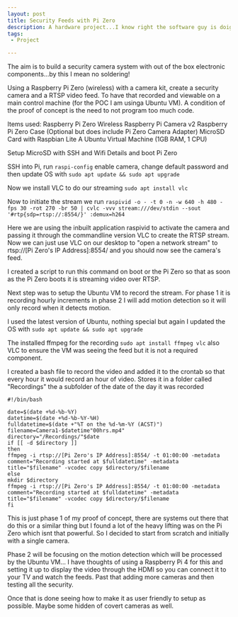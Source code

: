 ```yaml
---
layout: post
title: Security Feeds with Pi Zero
description: A hardware project...I know right the software guy is doign a hardware project. Using a Pi Zero (or a few of them) and no special software creating an RTSP feed from a Pi Zero with a Pi Camera attached.
tags:
 - Project

---
```

The aim is to build a security camera system with out of the box electronic components...by this I mean no soldering!

Using a Raspberry Pi Zero (wireless) with a camera kit, create a security camera and a RTSP video feed. To have that recorded and viewable on a main control machine (for the POC I am usinga Ubuntu VM). A condition of the proof of concept is the need to not program too much code.

Items used:
Raspberry Pi Zero Wireless
Raspberry Pi Camera v2
Raspberry Pi Zero Case (Optional but does include Pi Zero Camera Adapter)
MicroSD Card with Raspbian Lite
A Ubuntu Virtual Machine (1GB RAM, 1 CPU)

Setup MicroSD with SSH and Wifi Details and boot Pi Zero

SSH into Pi, run `raspi-config` enable camera, change default password and then update OS with `sudo apt update && sudo apt upgrade`

Now we install VLC to do our streaming `sudo apt install vlc`

Now to initiate the stream we run `raspivid -o - -t 0 -n -w 640 -h 480 -fps 30 -rot 270 -br 50 | cvlc -vvv stream:///dev/stdin --sout '#rtp{sdp=rtsp://:8554/}' :demux=h264`

Here we are using the inbuilt application raspivid to activate the camera and passing it through the commandline version VLC to create the RTSP stream. Now we can just use VLC on our desktop to "open a network stream" to rtsp://[Pi Zero's IP Address]:8554/ and you should now see the camera's feed.

I created a script to run this command on boot or the Pi Zero so that as soon as the Pi Zero boots it is streaming video over RTSP.

Next step was to setup the Ubuntu VM to record the stream. For phase 1 it is recording hourly increments in phase 2 I will add motion detection so it will only record when it detects motion.

I used the latest version of Ubuntu, nothing special but again I updated the OS with `sudo apt update && sudo apt upgrade`

The installed ffmpeg for the recording `sudo apt install ffmpeg vlc` also VLC to ensure the VM was seeing the feed but it is not a required component.

I created a bash file to record the video and added it to the crontab so that every hour it would record an hour of video. Stores it in a folder called "Recordings" the a subfolder of the date of the day it was recorded

```
#!/bin/bash

date=$(date +%d-%b-%Y)
datetime=$(date +%d-%b-%Y-%H)
fulldatetime=$(date +"%T on the %d-%m-%Y (ACST)")
filename=Camera1-$datetime"00hrs.mp4"
directory="/Recordings/"$date
if [[ -d $directory ]]
then
ffmpeg -i rtsp://[Pi Zero's IP Address]:8554/ -t 01:00:00 -metadata comment="Recording started at $fulldatetime" -metadata title="$filename" -vcodec copy $directory/$filename
else
mkdir $directory
ffmpeg -i rtsp://[Pi Zero's IP Address]:8554/ -t 01:00:00 -metadata comment="Recording started at $fulldatetime" -metadata title="$filename" -vcodec copy $directory/$filename
fi
```

This is just phase 1 of my proof of concept, there are systems out there that do this or a similar thing but I found a lot of the heavy lifting was on the Pi Zero which isnt that powerful. So I decided to start from scratch and initially with a single camera.

Phase 2 will be focusing on the motion detection which will be processed by the Ubuntu VM... I have thoughts of using a Raspberry Pi 4 for this and setting it up to display the video through the HDMI so you can connect it to your TV and watch the feeds. Past that adding more cameras and then testing all the security.

Once that is done seeing how to make it as user friendly to setup as possible. Maybe some hidden of covert cameras as well.
